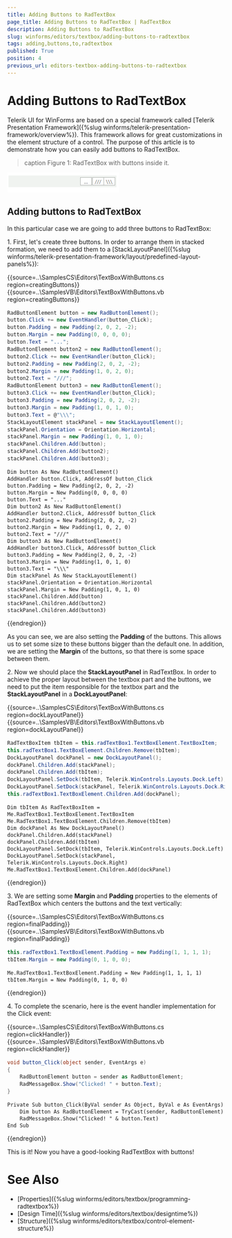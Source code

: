 ```yaml
---
title: Adding Buttons to RadTextBox
page_title: Adding Buttons to RadTextBox | RadTextBox
description: Adding Buttons to RadTextBox
slug: winforms/editors/textbox/adding-buttons-to-radtextbox
tags: adding,buttons,to,radtextbox
published: True
position: 4
previous_url: editors-textbox-adding-buttons-to-radtextbox
---
```


# Adding Buttons to RadTextBox
 

Telerik UI for WinForms are based on a special framework called [Telerik Presentation Framework]({%slug winforms/telerik-presentation-framework/overview%}). This framework allows for great customizations in the element structure of a control. The purpose of this article is to demonstrate how you can easily add buttons to RadTextBox.
     
>caption Figure 1: RadTextBox with buttons inside it.       

![editors-textbox-adding-buttons-to-radtextbox 001](images/editors-textbox-adding-buttons-to-radtextbox001.png)

## Adding buttons to RadTextBox

In this particular case we are going to add three buttons to RadTextBox:
        

1\. First, let's create three buttons. In order to arrange them in stacked formation, we need to add them to a [StackLayoutPanel]({%slug winforms/telerik-presentation-framework/layout/predefined-layout-panels%}): 

{{source=..\SamplesCS\Editors\TextBoxWithButtons.cs region=creatingButtons}} 
{{source=..\SamplesVB\Editors\TextBoxWithButtons.vb region=creatingButtons}} 

````C#
RadButtonElement button = new RadButtonElement();
button.Click += new EventHandler(button_Click);
button.Padding = new Padding(2, 0, 2, -2);
button.Margin = new Padding(0, 0, 0, 0);
button.Text = "...";
RadButtonElement button2 = new RadButtonElement();
button2.Click += new EventHandler(button_Click);
button2.Padding = new Padding(2, 0, 2, -2);
button2.Margin = new Padding(1, 0, 2, 0);
button2.Text = "///";
RadButtonElement button3 = new RadButtonElement();
button3.Click += new EventHandler(button_Click);
button3.Padding = new Padding(2, 0, 2, -2);
button3.Margin = new Padding(1, 0, 1, 0);
button3.Text = @"\\\";
StackLayoutElement stackPanel = new StackLayoutElement();
stackPanel.Orientation = Orientation.Horizontal;
stackPanel.Margin = new Padding(1, 0, 1, 0);
stackPanel.Children.Add(button);
stackPanel.Children.Add(button2);
stackPanel.Children.Add(button3);

````
````VB.NET
Dim button As New RadButtonElement()
AddHandler button.Click, AddressOf button_Click
button.Padding = New Padding(2, 0, 2, -2)
button.Margin = New Padding(0, 0, 0, 0)
button.Text = "..."
Dim button2 As New RadButtonElement()
AddHandler button2.Click, AddressOf button_Click
button2.Padding = New Padding(2, 0, 2, -2)
button2.Margin = New Padding(1, 0, 2, 0)
button2.Text = "///"
Dim button3 As New RadButtonElement()
AddHandler button3.Click, AddressOf button_Click
button3.Padding = New Padding(2, 0, 2, -2)
button3.Margin = New Padding(1, 0, 1, 0)
button3.Text = "\\\"
Dim stackPanel As New StackLayoutElement()
stackPanel.Orientation = Orientation.Horizontal
stackPanel.Margin = New Padding(1, 0, 1, 0)
stackPanel.Children.Add(button)
stackPanel.Children.Add(button2)
stackPanel.Children.Add(button3)

````

{{endregion}} 


As you can see, we are also setting the __Padding__ of the buttons. This allows us to set some size to these buttons bigger than the default one. In addition, we are setting the __Margin__ of the buttons, so that there is some space between them.
            

2\. Now we should place the __StackLayoutPanel__ in RadTextBox. In order to achieve the proper layout between the textbox part and the buttons, we need to put the item responsible for the textbox part and the __StackLayoutPanel__ in a __DockLayoutPanel__: 

{{source=..\SamplesCS\Editors\TextBoxWithButtons.cs region=dockLayoutPanel}} 
{{source=..\SamplesVB\Editors\TextBoxWithButtons.vb region=dockLayoutPanel}} 

````C#
RadTextBoxItem tbItem = this.radTextBox1.TextBoxElement.TextBoxItem;
this.radTextBox1.TextBoxElement.Children.Remove(tbItem);
DockLayoutPanel dockPanel = new DockLayoutPanel();
dockPanel.Children.Add(stackPanel);
dockPanel.Children.Add(tbItem);
DockLayoutPanel.SetDock(tbItem, Telerik.WinControls.Layouts.Dock.Left);
DockLayoutPanel.SetDock(stackPanel, Telerik.WinControls.Layouts.Dock.Right);
this.radTextBox1.TextBoxElement.Children.Add(dockPanel);

````
````VB.NET
Dim tbItem As RadTextBoxItem = Me.RadTextBox1.TextBoxElement.TextBoxItem
Me.RadTextBox1.TextBoxElement.Children.Remove(tbItem)
Dim dockPanel As New DockLayoutPanel()
dockPanel.Children.Add(stackPanel)
dockPanel.Children.Add(tbItem)
DockLayoutPanel.SetDock(tbItem, Telerik.WinControls.Layouts.Dock.Left)
DockLayoutPanel.SetDock(stackPanel, Telerik.WinControls.Layouts.Dock.Right)
Me.RadTextBox1.TextBoxElement.Children.Add(dockPanel)

````

{{endregion}} 
 

3\. We are setting some __Margin__ and __Padding__ properties to the elements of RadTextBox which centers the buttons and the text vertically: 

{{source=..\SamplesCS\Editors\TextBoxWithButtons.cs region=finalPadding}} 
{{source=..\SamplesVB\Editors\TextBoxWithButtons.vb region=finalPadding}} 

````C#
this.radTextBox1.TextBoxElement.Padding = new Padding(1, 1, 1, 1);
tbItem.Margin = new Padding(0, 1, 0, 0);

````
````VB.NET
Me.RadTextBox1.TextBoxElement.Padding = New Padding(1, 1, 1, 1)
tbItem.Margin = New Padding(0, 1, 0, 0)

````

{{endregion}} 
 
4\. To complete the scenario, here is the event handler implementation for the Click event: 

{{source=..\SamplesCS\Editors\TextBoxWithButtons.cs region=clickHandler}} 
{{source=..\SamplesVB\Editors\TextBoxWithButtons.vb region=clickHandler}} 

````C#
void button_Click(object sender, EventArgs e)
{
    RadButtonElement button = sender as RadButtonElement;
    RadMessageBox.Show("Clicked! " + button.Text);
}

````
````VB.NET
Private Sub button_Click(ByVal sender As Object, ByVal e As EventArgs)
    Dim button As RadButtonElement = TryCast(sender, RadButtonElement)
    RadMessageBox.Show("Clicked! " & button.Text)
End Sub

````

{{endregion}} 
 
This is it! Now you have a good-looking RadTextBox with buttons!

# See Also

* [Properties]({%slug winforms/editors/textbox/programming-radtextbox%})
* [Design Time]({%slug winforms/editors/textbox/designtime%})
* [Structure]({%slug winforms/editors/textbox/control-element-structure%})
